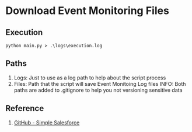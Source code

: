 # Download Event Monitoring Files

## Execution
```
python main.py > .\logs\execution.log
```

## Paths
1. Logs: Just to use as a log path to help about the script process
2. Files: Path that the script will save Event Monitoing Log files
INFO: Both paths are added to .gitignore to help you not versioning sensitive data

## Reference
1. [GitHub - Simple Salesforce](https://github.com/simple-salesforce/simple-salesforce)
